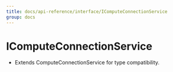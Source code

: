 ```yaml
---
title: docs/api-reference/interface/IComputeConnectionService
group: docs
---
```


# IComputeConnectionService

* Extends ComputeConnectionService for type compatibility.
